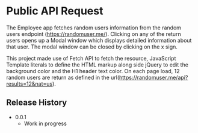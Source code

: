 # Public API Request

The Employee app fetches random users information from the random users endpoint (https://randomuser.me/).
Clicking on any of the return users opens up a Modal window which displays detailed information about that user.
The modal window can be closed by clicking on the x sign.

This project made use of Fetch API to fetch the resource,
JavaScript Template literals to define the HTML markup along side jQuery to edit the background color and the H1 header text color.
On each page load, 12 random users are return as defined in the url(https://randomuser.me/api?results=12&nat=us).

## Release History

- 0.0.1
  - Work in progress
